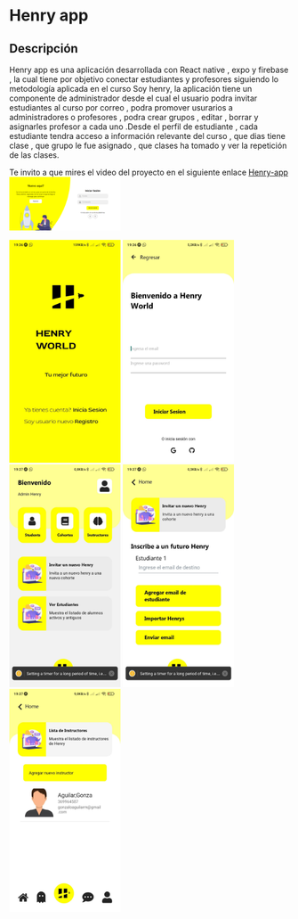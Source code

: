 # Henry app
## Descripción 
Henry app es una aplicación desarrollada con React native , expo y firebase , la cual tiene por objetivo conectar estudiantes y profesores siguiendo lo metodología aplicada en el curso Soy henry, la aplicación tiene un componente de administrador desde el cual el usuario podra invitar estudiantes al curso por correo , podra promover usurarios a administradores o profesores , podra crear grupos , editar , borrar  y asignarles profesor a cada uno .Desde el perfil de estudiante , cada estudiante tendra acceso a información relevante del curso , que dias tiene clase , que grupo le fue asignado , que clases ha tomado y ver la repetición de las clases.

Te invito  a que mires el video del proyecto en el siguiente enlace [Henry-app](https://vimeo.com/512744811)
<img src="/assets/home.png" alt="drawing" width="200"/>

<div >
<img src="/assets/portada.jpg" alt="drawing" width="200"/>
  
<img src="/assets/login.jpg" alt="drawing" width="200"/>
<img src="/assets/1.jpg" alt="drawing" width="200"/>
<img src="/assets/2.jpg" alt="drawing" width="200"/>
<img src="/assets/3.jpg" alt="drawing" width="200"/>

</div>

